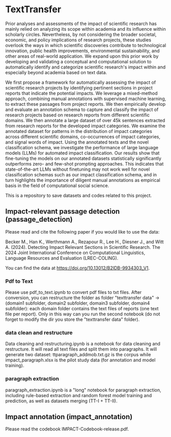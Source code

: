 # TextTransfer
Prior analyses and assessments of the impact of scientific research has mainly relied on analyzing its scope within academia and its influence within scholarly circles. Nevertheless, by not considering the broader societal, economic, and policy implications of research projects, these studies overlook the ways in which scientific discoveries contribute to technological innovation, public health improvements, environmental sustainability, and other areas of real-world application. We expand upon this prior work by developing and validating a conceptual and computational solution to automatically identify and categorize scientific research's impact within and especially beyond academia based on text data. 

We first propose a framework for automatically assessing the impact of scientific research projects by identifying pertinent sections in project reports that indicate the potential impacts. We leverage a mixed-method approach, combining manual annotations with supervised machine learning, to extract these passages from project reports. We then empirically develop and evaluate an annotation schema to capture and classify the impact of research projects based on research reports from different scientific domains. We then annotate a large dataset of over 45k sentences extracted from research reports for the developed impact categories. We examine the annotated dataset for patterns in the distribution of impact categories across different scientific domains, co-occurrences of impact categories, and signal words of impact. Using the annotated texts and the novel classification schema, we investigate the performance of large language models (LLMs) for automated impact classification. Our results show that fine-tuning the models on our annotated datasets statistically significantly outperforms zero- and few-shot prompting approaches. This indicates that state-of-the-art LLMs without finetuning may not work well for novel classification schemas such as our impact classification schema, and in turn highlights the importance of diligent manual annotations as empirical basis in the field of computational social science.

This is a repository to save datasets and codes related to this project.

## Impact-relevant passage detection (passage_detection)
Please read and cite the following paper if you would like to use the data:

Becker M., Han K., Werthmann A., Rezapour R., Lee H., Diesner J., and Witt A. (2024). Detecting Impact Relevant Sections in Scientific Research. The 2024 Joint International Conference on Computational Linguistics, Language Resources and Evaluation (LREC-COLING).

You can find the data at https://doi.org/10.13012/B2IDB-9934303_V1.

### Pdf to Text
Please use pdf_to_text.ipynb to convert pdf files to txt files.
After conversion, you can restructure the folder as folder "texttransfer data" -> (domain1 subfolder, domain2 subfolder, domain3 subfolder, domain4 subfolder): each domain folder contains the text files of reports (one text file per report). Only in this way can you run the second notebook (do not forget to modify the dir you store the "texttransfer data" folder).

### data clean and restructure
Data cleaning and restructuring.ipynb is a notebook for data cleaning and restructure. It will read all text files and split them into paragraphs. It will generate two dataset: ttparagraph_addmob.txt.gz is the corpus while impact_paragraph.xlsx is the pilot study data (for annotation and model training).

### paragraph extraction
paragraph_extraction.ipynb is a "long" notebook for paragraph extraction, including rule-based extraction and random forest model training and prediction, as well as datasets merging (TT-I + TT-II).

## Impact annotation (impact_annotation)
Please read the codebook IMPACT-Codebook-release.pdf.
